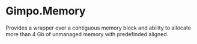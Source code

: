 # Gimpo.Memory
Provides a wrapper over a contiguous memory block and ability to allocate more than 4 Gb of unmanaged memory with predefinded aligned.
